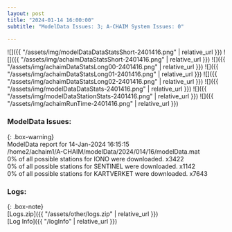 ```yaml
---
layout: post
title: "2024-01-14 16:00:00"
subtitle: "ModelData Issues: 3; A-CHAIM System Issues: 0"

---
```


![]({{ "/assets/img/modelDataDataStatsShort-2401416.png" | relative_url }})
![]({{ "/assets/img/achaimDataStatsShort-2401416.png" | relative_url }})
![]({{ "/assets/img/achaimDataStatsLong00-2401416.png" | relative_url }})
![]({{ "/assets/img/achaimDataStatsLong01-2401416.png" | relative_url }})
![]({{ "/assets/img/achaimDataStatsLong02-2401416.png" | relative_url }})
![]({{ "/assets/img/modelDataDataStats-2401416.png" | relative_url }})
![]({{ "/assets/img/modelDataStationStats-2401416.png" | relative_url }})
![]({{ "/assets/img/achaimRunTime-2401416.png" | relative_url }})


### ModelData Issues:  
  
{: .box-warning}  
 ModelData report for 14-Jan-2024 16:15:15   
 /home2/achaim1/A-CHAIM/modelData/2024/014/16/modelData.mat   
 0% of all possible stations for IONO were downloaded. x3422   
 0% of all possible stations for SENTINEL were downloaded. x1142   
 0% of all possible stations for KARTVERKET were downloaded. x7643   
  


### Logs:  
  
{: .box-note}  
[Logs.zip]({{ "/assets/other/logs.zip" | relative_url }})  
[Log Info]({{ "/logInfo" | relative_url }})  
